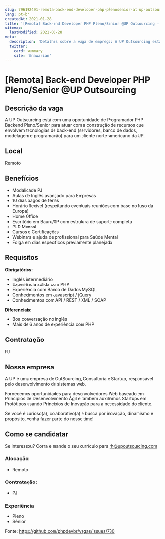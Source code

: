 ```yaml
---
slug: 796192491-remota-back-end-developer-php-plenosenior-at-up-outsourcing
lang: pt-br
createdAt: 2021-01-28
title: '[Remota] Back-end Developer PHP Pleno/Senior @UP Outsourcing - Vaga de Emprego'
sitemap:
  lastModified: 2021-01-28
meta:
  description: 'Detalhes sobre a vaga de emprego: A UP Outsourcing está com uma oportunidade de Programador PHP Backend Pleno/Senior para atuar com a construção de recursos que envolvem tecnologias de back-end (servidores, banco de dados, modelagem e programação) para um cliente norte-americano da UP.'
  twitter:
    card: summary
    site: '@nawarian'
---
```


# [Remota] Back-end Developer PHP Pleno/Senior @UP Outsourcing

<!--
==================================================
POR FAVOR, SÓ POSTE SE A VAGA FOR PARA DESENVOLVEDOR(A) PHP!

Não faça distinção de gênero no titulo da vaga.

Use: "PHP Developer" ao invés de "Desenvolvedor PHP" \o/

Exemplo: `[São Paulo/SP] PHP Developer na Nome da Empresa`

Evite fugir do padrão, isso só dá trabalho aos administradores,
pois os títulos são padronizados.
==================================================
-->

## Descrição da vaga

A UP Outsourcing está com uma oportunidade de Programador PHP Backend Pleno/Senior para atuar com a construção de recursos que envolvem tecnologias de back-end (servidores, banco de dados, modelagem e programação) para um cliente norte-americano da UP.

## Local

Remoto 

## Benefícios

- Modalidade PJ
- Aulas de Inglês avançado para Empresas
- 10 dias pagos de férias
- Horário flexível (respeitando eventuais reuniões com base no fuso da Europa)
- Home Office
- Escritório em Bauru/SP com estrutura de suporte completa
- PLR Mensal
- Cursos e Certificações
- Webinars e ajuda de profissional para Saúde Mental
- Folga em dias específicos previamente planejado

## Requisitos

**Obrigatórios:**
- Inglês intermediário
- Experiência sólida com PHP
- Experiência com Banco de Dados MySQL
- Conhecimentos em Javascript / jQuery
- Conhecimentos com API / REST / XML / SOAP

**Diferenciais:**
- Boa conversação no inglês
- Mais de 6 anos de experiência com PHP

## Contratação

PJ 

## Nossa empresa

A UP é uma empresa de OutSourcing, Consultoria e Startup, responsável pelo desenvolvimento de sistemas web.

Fornecemos oportunidades para desenvolvedores Web baseado em Princípios de Desenvolvimento Ágil e também auxiliamos Startups em Protótipos usando Princípios de Inovação para a necessidade do cliente.

Se você é curioso(a), colaborativo(a) e busca por inovação, dinamismo e propósito, venha fazer parte do nosso time!

## Como se candidatar

Se interessou? Corra e mande o seu currículo para rh@upoutsourcing.com

### Alocação:
- Remoto

### Contratação:
- PJ

### Experiência
- Pleno
- Sênior


Fonte: https://github.com/phpdevbr/vagas/issues/780